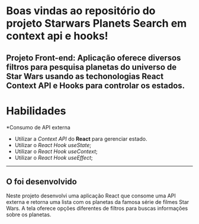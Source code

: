 # Boas vindas ao repositório do projeto Starwars Planets Search em context api e hooks!
Projeto Front-end: Aplicação oferece diversos filtros para pesquisa planetas do universo de Star Wars usando as techonologias **React Context API e Hooks** para controlar os estados.
---

# Habilidades

*Consumo de API externa
* Utilizar a _Context API_ do **React** para gerenciar estado.
* Utilizar o _React Hook useState_;
* Utilizar o _React Hook useContext_;
* Utilizar o _React Hook useEffect_;

---

## O foi desenvolvido

Neste projeto desenvolvi uma aplicação React que consome uma API externa e retorna uma lista com os planetas da famosa série de filmes Star Wars. A tela oferece opções diferentes de filtros para buscas informações sobre os planetas.



